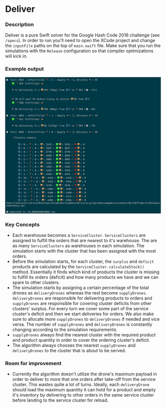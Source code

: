 # Deliver
### Description
Deliver is a pure Swift solver for the Google Hash Code 2016 challenge (see `/specs`). In
order to run you'll need to open the XCode project and change the `inputFile` paths on the top of `main.swift` file. Make sure that you run the simulations with the `Release` configuration so that compiler optimizations will kick in.

### Example output

![Screenshot](https://github.com/attheodo/google-hash-2016/blob/master/screenshot/screenshot.png)

### Key Concepts
- Each warehouse becomes a `ServiceCluster`. `ServiceClusters` are assigned to fulfill the orders that are nearest to it's warehouse. The are as many `ServiceClusters` as warehouses in each simulation. The simulation starts with the cluster that has been assigned with the most orders.
- Before the simulation starts, for each cluster, the `surplus` and `deficit` products are calculated by the `ServiceCluster.calculateStock()` method. Essentially it finds which kind of products the cluster is missing to fulfill its orders (deficit) and how many products we have and we can spare to other clusters.
- The simulation starts by assigning a certain percentage of the total drones as `deliveryDrones` whereas the rest become `supplyDrones`. `deliveryDrones` are responsible for delivering products to orders and `supplyDrones` are responsible for covering cluster deficits from other clusters' surplus. For every turn we cover some part of the service cluster's deficit and then we start deliveries for orders. We also make sure to allocate more `supplyDrones` to `deliveryDrones` if needed and vice versa. The number of `supplyDrones` and `deliveryDrones` is constantly changing according to the simulation requirements.
- `supplyDrones` always find the nearest cluster with the required product and product quantity in order to cover the ordering cluster's deficit.
- The algorithm always chooses the nearest `supplyDrones` and `deliveryDrones` to the cluster that is about to be served.

### Room for improvement
- Currently the algorithm doesn't utilize the drone's maximum payload in order to deliver to more that one orders after take-off from the service cluster. This wastes quite a lot of turns. Ideally, each `deliveryDrone` should load the maximum quantity it can hold for a product and empty it's inventory by delivering to other orders in the same service cluster before landing to the service cluster for reload.
